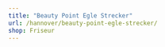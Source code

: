 ```yaml
---
title: "Beauty Point Egle Strecker"
url: /hannover/beauty-point-egle-strecker/
shop: Friseur
---
```

